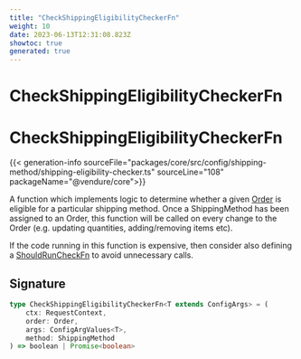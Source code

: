 ```yaml
---
title: "CheckShippingEligibilityCheckerFn"
weight: 10
date: 2023-06-13T12:31:08.823Z
showtoc: true
generated: true
---
```

<!-- This file was generated from the Vendure source. Do not modify. Instead, re-run the "docs:build" script -->

# CheckShippingEligibilityCheckerFn
<div class="symbol">


# CheckShippingEligibilityCheckerFn

{{< generation-info sourceFile="packages/core/src/config/shipping-method/shipping-eligibility-checker.ts" sourceLine="108" packageName="@vendure/core">}}

A function which implements logic to determine whether a given <a href='/typescript-api/entities/order#order'>Order</a> is eligible for
a particular shipping method. Once a ShippingMethod has been assigned to an Order, this
function will be called on every change to the Order (e.g. updating quantities, adding/removing
items etc).

If the code running in this function is expensive, then consider also defining
a <a href='/typescript-api/shipping/should-run-check-fn#shouldruncheckfn'>ShouldRunCheckFn</a> to avoid unnecessary calls.

## Signature

```TypeScript
type CheckShippingEligibilityCheckerFn<T extends ConfigArgs> = (
    ctx: RequestContext,
    order: Order,
    args: ConfigArgValues<T>,
    method: ShippingMethod
) => boolean | Promise<boolean>
```
</div>
